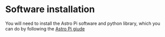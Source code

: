# Software installation

You will need to install the Astro Pi software and python library, which you can do by following the [Astro Pi giude](https://www.raspberrypi.org/learning/astro-pi-guide/)

